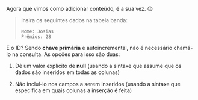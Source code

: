Agora que vimos como adicionar conteúdo, é a sua vez. :wink:

> Insira os seguintes dados na tabela banda:
>
> ```
> Nome: Josias
> Prêmios: 28

E o ID? Sendo **chave primária** e autoincremental, não é necessário chamá-lo na consulta. As opções para isso são duas:

1. Dê um valor explícito de **null** (usando a sintaxe que assume que os dados são inseridos em todas as colunas)

2. Não incluí-lo nos campos a serem inseridos (usando a sintaxe que especifica em quais colunas a inserção é feita)

<div class='mu-erd'
  data-entities='{
    "bandas": {
      "id" : {
        "type": "INTEGER",
        "pk": true
      },
      "nome": {
        "type": "TEXT"
      },
      "premios": {
        "type": "INTEGER"
      }
    }
  }'>
</div>